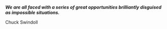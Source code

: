 _**We are all faced with a series of great opportunities brilliantly disguised as impossible situations.**_

Chuck Swindoll